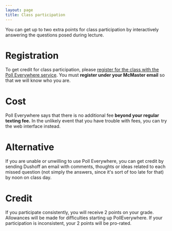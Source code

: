```yaml
---
layout: page
title: Class participation
---
```


You can get up to two extra points for class participation by interactively answering the questions posed during lecture.

# Registration 

To get credit for class participation, please [register for the class with the Poll Everywhere service](https://www.polleverywhere.com/register?p=3g4gd-fzxy&u=zKaCdjgv). You must __register under your McMaster email__ so that we will know who you are.

# Cost 

Poll Everywhere says that there is no additional fee __beyond your regular texting fee.__ In the unlikely event that you have trouble with fees, you can try  the web interface instead. 

# Alternative 

If you are unable or unwilling to use Poll Everywhere, you can get credit by sending Dushoff an email with comments, thoughts or ideas related to each missed question (not simply the answers, since it's sort of too late for that) by noon on class day.

# Credit 

If you participate consistently, you will receive 2 points on your grade. Allowances will be made for difficulties starting up PollEverywhere. If your participation is inconsistent, your 2 points will be pro-rated.
